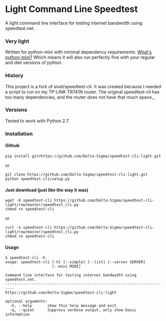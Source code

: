 # Light Command Line Speedtest

A light command line interface for testing internet bandwidth using speedtest.net.

### Very light
Written for python-mini with minimal dependency requirements. [What's python-mini?](https://wiki.openwrt.org/doc/software/python) Which means it will also run perfectly fine with your regular and diet versions of python.

### History
This project is  a fork of sivel/speedtest-cli. It was created because I needed a script to run on my TP-LINK TR741N router. The original speedtest-cli has too many dependencies, and the router does not have that much space._

### Versions

Tested to work with Python 2.7.

### Installation


#### Github

`pip install git+https://github.com/Delta-Sigma/speedtest-cli-light.git`

or

```shell
git clone https://github.com/Delta-Sigma/speedtest-cli-light.git
python speedtest-cli/setup.py
```

#### Just download (just like the way it was)

```shell
wget -O speedtest-cli https://github.com/Delta-Sigma/speedtest-cli-light/raw/master/speedtest_cli.py
chmod +x speedtest-cli
```

or

```shell
curl -o speedtest-cli https://github.com/Delta-Sigma/speedtest-cli-light/raw/master/speedtest_cli.py
chmod +x speedtest-cli
```

#### Usage

    $ speedtest-cli -h
    usage: speedtest-cli [-h] [--simple] [--list] [--server SERVER]
                         [--mini MINI]

    Command line interface for testing internet bandwidth using speedtest.net.
    --------------------------------------------------------------------------
    https://github.com/Delta-Sigma/speedtest-cli-light

    optional arguments:
      -h, --help       show this help message and exit
      -q, --quiet      Suppress verbose output, only show basic information